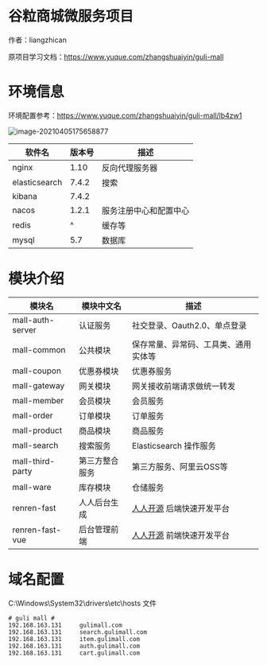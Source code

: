 # 谷粒商城微服务项目

作者：liangzhican

原项目学习文档：https://www.yuque.com/zhangshuaiyin/guli-mall

# 环境信息

环境配置参考：https://www.yuque.com/zhangshuaiyin/guli-mall/lb4zw1

![image-20210405175658877](https://gitee.com/zsy0216/typora-image/raw/master/typora/image-20210405175658877.png)

| 软件名        | 版本号 | 描述                   |
| ------------- | ------ | ---------------------- |
| nginx         | 1.10   | 反向代理服务器         |
| elasticsearch | 7.4.2  | 搜索                   |
| kibana        | 7.4.2  |                        |
| nacos         | 1.2.1  | 服务注册中心和配置中心 |
| redis         | ^      | 缓存等                 |
| mysql         | 5.7    | 数据库                 |

# 模块介绍

| 模块名           | 模块中文名     | 描述                                                    |
| ---------------- | -------------- | ------------------------------------------------------- |
| mall-auth-server | 认证服务       | 社交登录、Oauth2.0、单点登录                            |
| mall-common      | 公共模块       | 保存常量、异常码、工具类、通用实体等                    |
| mall-coupon      | 优惠券模块     | 优惠券服务                                              |
| mall-gateway     | 网关模块       | 网关接收前端请求做统一转发                              |
| mall-member      | 会员模块       | 会员服务                                                |
| mall-order       | 订单模块       | 订单服务                                                |
| mall-product     | 商品模块       | 商品服务                                                |
| mall-search      | 搜索服务       | Elasticsearch 操作服务                                  |
| mall-third-party | 第三方整合服务 | 第三方服务、阿里云OSS等                                 |
| mall-ware        | 库存模块       | 仓储服务                                                |
| renren-fast      | 人人后台生成   | [人人开源](https://gitee.com/renrenio) 后端快速开发平台 |
| renren-fast-vue  | 后台管理前端   | [人人开源](https://gitee.com/renrenio) 前端快速开发平台 |

# 域名配置
C:\Windows\System32\drivers\etc\hosts 文件
```text
# guli mall #
192.168.163.131		gulimall.com
192.168.163.131		search.gulimall.com
192.168.163.131		item.gulimall.com
192.168.163.131		auth.gulimall.com
192.168.163.131		cart.gulimall.com
```
